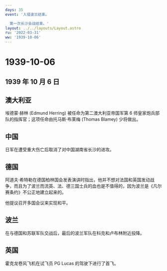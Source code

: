 ```yaml
---
days: 35
event: '入侵波兰结束。

  第一次长沙会战结束。'
layout: ../../layouts/Layout.astro
ru: '2022-03-31'
ww: '1939-10-06'
---
```


# 1939-10-06

## 1939 年 10 月 6 日

## 澳大利亚

埃德蒙·赫林 (Edmund Herring) 被任命为第二澳大利亚帝国军第 6
师皇家炮兵部队的指挥官；这项任命由托马斯·布莱梅 (Thomas Blamey)
少将做出。

## 中国

日军在遭受重大伤亡后取消了对中国湖南省长沙的进攻。

## 德国

阿道夫·希特勒在德国柏林国会发表演讲时指出，他并不想对法国和英国发动战争，而且为了波兰而流英、法、德三国士兵的血也是不值得的，因为波兰是《凡尔赛条约》不公正地建立起来的。

他提议召开多国会议来实现和平。

## 波兰

在与德国和苏联军队交战后，最后的波兰军队在科克和卢布林附近投降。

## 英国

霍克龙卷风飞机在试飞员 PG Lucas 的驾驶下进行了首飞。